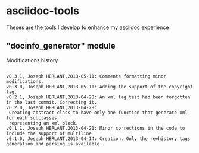 asciidoc-tools
==============

Theses are the tools I develop to enhance my asciidoc experience

"docinfo_generator" module
--------------------------

Modifications history
~~~~~~~~~~~~~~~~~~~~~

v0.3.1, Joseph HERLANT,2013-05-11: Comments formatting minor modifications.
v0.3.0, Joseph HERLANT,2013-05-11: Adding the support of the copyright tag.
v0.2.1, Joseph HERLANT,2013-04-28: An xml tag test had been forgotten in the last commit. Correcting it.
v0.2.0, Joseph HERLANT,2013-04-28: 
 Creating abstract class to have only one function that generate xml for each subclasses
 representing an xml block.
v0.1.1, Joseph HERLANT,2013-04-21: Minor corrections in the code to include the support of multiline
v0.1.0, Joseph HERLANT,2013-04-14: Creation. Only the revhistory tags generation and parsing is available.
